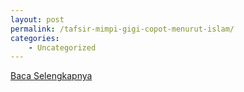 ```yaml
---
layout: post
permalink: /tafsir-mimpi-gigi-copot-menurut-islam/
categories:
    - Uncategorized
---
```


[Baca Selengkapnya](/03)